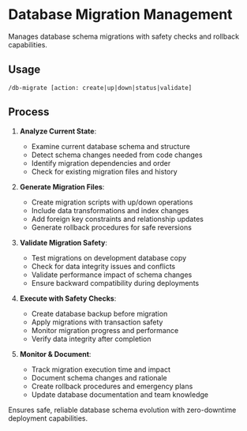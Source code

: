 # Database Migration Management

Manages database schema migrations with safety checks and rollback capabilities.

## Usage
```
/db-migrate [action: create|up|down|status|validate]
```

## Process

1. **Analyze Current State**:
   - Examine current database schema and structure
   - Detect schema changes needed from code changes
   - Identify migration dependencies and order
   - Check for existing migration files and history

2. **Generate Migration Files**:
   - Create migration scripts with up/down operations
   - Include data transformations and index changes
   - Add foreign key constraints and relationship updates
   - Generate rollback procedures for safe reversions

3. **Validate Migration Safety**:
   - Test migrations on development database copy
   - Check for data integrity issues and conflicts
   - Validate performance impact of schema changes
   - Ensure backward compatibility during deployments

4. **Execute with Safety Checks**:
   - Create database backup before migration
   - Apply migrations with transaction safety
   - Monitor migration progress and performance
   - Verify data integrity after completion

5. **Monitor & Document**:
   - Track migration execution time and impact
   - Document schema changes and rationale
   - Create rollback procedures and emergency plans
   - Update database documentation and team knowledge

Ensures safe, reliable database schema evolution with zero-downtime deployment capabilities.